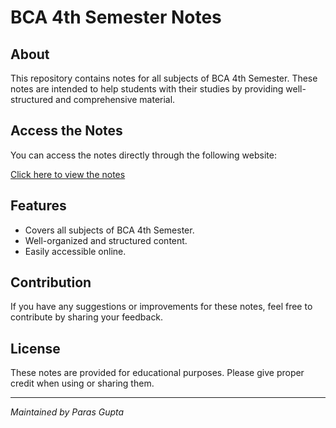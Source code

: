 # BCA 4th Semester Notes

## About
This repository contains notes for all subjects of BCA 4th Semester. These notes are intended to help students with their studies by providing well-structured and comprehensive material.

## Access the Notes
You can access the notes directly through the following website:

[Click here to view the notes](https://parasgupta-bca.github.io/Notes/)

## Features
- Covers all subjects of BCA 4th Semester.
- Well-organized and structured content.
- Easily accessible online.

## Contribution
If you have any suggestions or improvements for these notes, feel free to contribute by sharing your feedback.

## License
These notes are provided for educational purposes. Please give proper credit when using or sharing them.

---
*Maintained by Paras Gupta*
